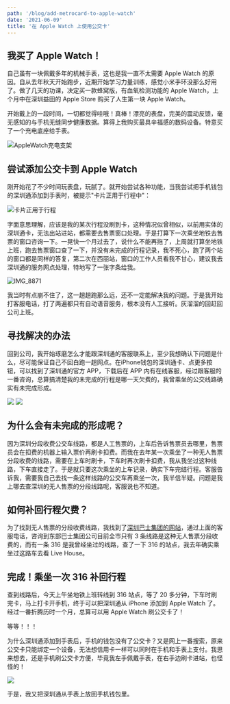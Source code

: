 ```yaml
---
path: '/blog/add-metrocard-to-apple-watch'
date: '2021-06-09'
title: '在 Apple Watch 上使用公交卡'
---
```


## 我买了 Apple Watch！

自己虽有一块佩戴多年的机械手表，这也是我一直不太需要 Apple Watch 的原因。自从去年秋天开始跑步，近期开始学习力量训练，感觉小米手环没那么好用了。做了几天的功课，决定买一款蜂窝版，有血氧检测功能的 Apple Watch，上个月中在深圳益田的 Apple Store 购买了人生第一块 Apple Watch。

开始戴上的一段时间，一切都觉得哇哦！真棒！漂亮的表盘，完美的震动反馈，毫无感知的与手机无缝同步健康数据。算得上我购买最具辛福感的数码设备。特意买了一个充电底座给手表。

![AppleWatch充电支架](./IMG_8834.jpg)

## 尝试添加公交卡到 Apple Watch

刚开始花了不少时间玩表盘，玩腻了。就开始尝试各种功能，当我尝试把手机钱包的深圳通添加到手表时，被提示"卡片正用于行程中"：

![卡片正用于行程](./IMG_8842.PNG)

字面意思理解，应该是我的某次行程没刷到卡，这种情况似曾相似，以前用实体的深圳通卡，无法出站进站，都需要去售票窗口处理。于是打算下一次乘坐地铁去售票的窗口咨询一下。一晃快一个月过去了，说什么不能再拖了，上周就打算坐地铁上班，跑去售票窗口查了一下，并没有未完成的行程记录，我不死心，跑了两个站的窗口都是同样的答复，第二次在西丽站，窗口的工作人员看我不甘心，建议我去深圳通的服务网点处理，特地写了一张字条给我。

![IMG_8871](./IMG_8871.jpg)

我当时有点崩不住了，这一趟趟跑那么远，还不一定能解决我的问题。于是我开始打客服电话，打了两遍都只有自动语音服务，根本没有人工接听。灰溜溜的回赶回公司上班。

## 寻找解决的办法

回到公司，我开始琢磨怎么才能跟深圳通的客服联系上，至少我想确认下问题是什么，尽可能保证自己不回白跑一趟网点。在iPhone钱包的深圳通卡、点更多按钮，可以找到了深圳通的官方 APP，下载后在 APP 内有在线客服，经过跟客服的一番咨询，总算搞清楚我的未完成的行程是哪一天欠费的，我曾乘坐的公交线路确实有未完成形成。

![](./IMG_8851.PNG)
![](./IMG_8850.PNG)


## 为什么会有未完成的形成呢？

因为深圳分段收费公交车线路，都是人工售票的，上车后告诉售票员去哪里，售票员会在扣费的机器上输入票价再刷卡扣费。而我在去年某一次乘坐了一种无人售票分段收费的线路，需要在上车时刷卡，下车时再次刷卡扣费，我从我坐过这种线路，下车直接走了。于是就只要这次乘坐的上车记录，确实下车完结行程。客服告诉我，需要我自己去找一条这样线路的公交车再乘坐一次，我半信半疑。问题是我上哪去查深圳的无人售票的分段线路呢，客服说也不知道。

## 如何补回行程欠费？

为了找到无人售票的分段收费线路，我找到了[深圳巴士集团的网站](http://www.szbus.com.cn/intro/11.html)，通过上面的客服电话，咨询到东部巴士集团公司目前全市只有 3 条线路是这种无人售票分段收费的，而有一条 316 是我曾经坐过的线路，查了一下 316 的站点，我去年确实乘坐过这路车去看 Live House。

## 完成！乘坐一次 316 补回行程

查到线路后，今天上午坐地铁上班转线到 316 站点，等了 20 多分钟，下车时刷完卡，马上打卡开手机，终于可以把深圳通从 iPhone 添加到 Apple Watch 了。经过一番折腾历时一个月，总算可以用 Apple Watch 刷公交卡了！

等等！！！

为什么深圳通添加到手表后，手机的钱包没有了公交卡？又是网上一番搜索，原来公交卡只能绑定一个设备，无法想信用卡一样可以同时在手机和手表上支付。我思来想去，还是手机刷公交卡方便，毕竟我左手佩戴手表，在右手边刷卡进站，也怪怪的！

![](./IMG_8884.jpg)

于是，我又把深圳通从手表上放回手机钱包里。